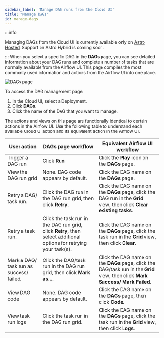 ```yaml
---
sidebar_label: 'Manage DAG runs from the Cloud UI'
title: "Manage DAGs"
id: manage-dags
---
```


:::info

Managing DAGs from the Cloud UI is currently available only on [Astro Hosted](astro-overview.md). Support on Astro Hybrid is coming soon.

:::
When you select a specific DAG in the **DAGs** page, you can see detailed information about your DAG runs and complete a number of tasks that are normally available from the Airflow UI. This page compiles the most commonly used information and actions from the Airflow UI into one place.

![DAGs page](/img/docs/DAGs-overview.png)

To access the DAG management page:

1. In the Cloud UI, select a Deployment.
2. Click **DAGs**.
3. Click the name of the DAG that you want to manage.

The actions and views on this page are functionally identical to certain actions in the Airflow UI. Use the following table to understand each available Cloud UI action and its equivalent action in the Airflow UI. 

| User action                              | **DAGs** page workflow                                                 | Equivalent Airflow UI workflow                                                                                                  |
| ---------------------------------------- | ---------------------------------------------------------------------- | ------------------------------------------------------------------------------------------------------------------------------- |
| Trigger a DAG run                        | Click **Run**                                                          | Click the **Play** icon on the **DAGs** page.                                                                                   |
| View the DAG run grid                    | None. DAG code appears by default.                                     | Click the DAG name on the **DAGs** page.                                                                                        |
| Retry a DAG/ task run.                   | Click the DAG run in the DAG run grid, then click **Retry**.      | Click the DAG name on the **DAGs** page, click the DAG run in the **Grid** view, then click **Clear existing tasks**.      |
| Retry a task run.                   | Click the task run in the DAG run grid, click **Retry**, then select additional options for retrying your task(s).   | Click the DAG name on the **DAGs** page, click the task run in the **Grid** view, then click **Clear**.      |
| Mark a DAG/ task run as success/ failed. | Click the DAG/task run in the DAG run grid, then click **Mark as...**. | Click the DAG name on the **DAGs** page, click the DAG/task run in the **Grid** view, then click **Mark Success/ Mark Failed**. |
| View DAG code                            | None. DAG code appears by default.                                     | Click the DAG name on the **DAGs** page, then click **Code**.                                                                   |
| View task run logs                       | Click the task run in the DAG run grid.                                | Click the DAG name on the **DAGs** page, click the task run in the **Grid** view, then click **Logs**.                          |
